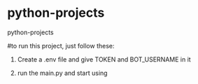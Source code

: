 # python-projects
python-projects

#to run this project, just follow these:

1. Create a .env file and give TOKEN and BOT_USERNAME in it

2. run the main.py and start using